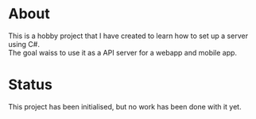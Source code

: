 # About

This is a hobby project that I have created to learn how to set up a server using C\#.  
The goal waiss to use it as a API server for a webapp and mobile app.  

# Status

This project has been initialised, but no work has been done with it yet.
